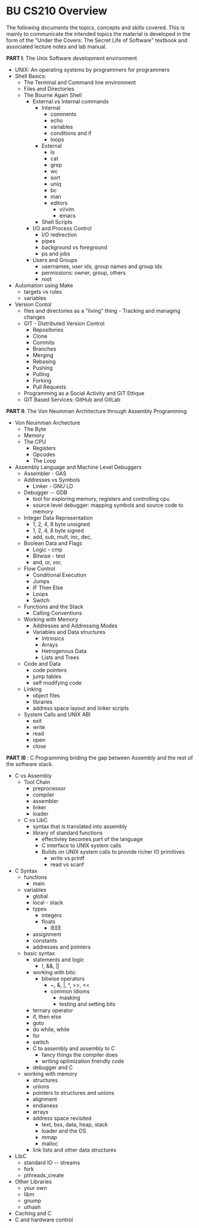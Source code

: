 # BU CS210 Overview

The following documents the topics, concepts and skills covered.  This is mainly to communicate the intended topics the material is developed in the form of the "Under the Covers: The Secret Life of Software" textbook and associated lecture notes and lab manual.

**PART I**: The Unix Software development environment
- UNIX: An operating systems by programmers for programmers
- Shell Basics:  
  - The Terminal and Command line environment
  - Files and Directories
  - The Bourne Again Shell 
      - External vs Internal commands
        - Internal
          - comments
          - echo
          - variables
          - conditions and if
          - loops
        - External
          - ls
          - cat
          - grep
          - wc
          - sort
          - uniq
          - bc
          - man
          - editors
              - vi/vim
              - emacs
        - Shell Scripts
      - I/O and Process Control
          - I/O redirection
          - pipes
          - background vs foreground
          - ps and jobs
      - Users and Groups
          - usernames, user ids, group names and group ids
          - permissions: owner, group, others
          - root
- Automation using Make
    - targets vs rules
    - variables
- Version Contol 
    - files and directories as a "living" thing - Tracking and managing changes
    - GIT - Distributed Version Control 
        - Repositories
        - Clone
        - Commits
        - Branches
        - Merging
        - Rebasing
        - Pushing
        - Pulling
        - Forking
        - Pull Requests
     - Programming as a Social Activity and GIT Ettique 
     - GIT Based Services: GitHub and GitLab      
     
**PART II**: The Von Neumman Architecture through Assembly Programming 
- Von Neumman Archecture
    - The Byte
    - Memory
    - The CPU
        - Registers
        - Opcodes
        - The Loop
- Assembly Language and Machine Level Debuggers
    - Assembler - GAS
    - Addresses vs Symbols
        - Linker - GNU LD
    - Debugger -- GDB
        - tool for exploring memory, registers and controlling cpu
        - source level debugger: mapping symbols and source code to memory
    - Integer Data Representation
       - 1, 2, 4, 8 byte unsigned
       - 1, 2, 4, 8 byte signed
       - add, sub, mult, inc, dec, 
    - Boolean Data and Flags
        - Logic - cmp 
        - Bitwise - test
        - and, or, xor, 
    - Flow Control
        - Conditional Execution
        - Jumps
        - IF Then Else
        - Loops
        - Switch
    - Functions and the Stack
       - Calling Conventions
    - Working with Memory
       - Addresses and Addressing Modes
       - Variables and Data structures
          - Intrinsics
          - Arrays
          - Hetrogenous Data
          - Lists and Trees
    - Code and Data 
        - code pointers
        - jump tables
        - self modifying code
    - Linking
        - object files
        - libraries
        - address space layout and linker scripts
    - System Calls and UNIX ABI
        - exit
        - write
        - read
        - open
        - close
    
**PART III** : C Programming briding the gap between Assembly and the rest of the software stack.
- C vs Assembly
    - Tool Chain 
        - preprocessor
        - compiler
        - assembler
        - linker
        - loader
    - C vs LibC
        - syntax that is translated into assembly
        - library of standard functions
            - effectivley becomes part of the language
            - C interface to UNIX system calls
            - Builds on UNIX system calls to provide richer IO primitives
                - write vs printf
                - read vs scanf
- C Syntax
    - functions 
        - main
    - variables
        - global
        - local - stack
        - types
            - integers 
            - floats
                - IEEE 
        - assignment
        - constants
        - addresses and pointers
    - basic syntax
        - statements and logic
            - !, &&, ||
        - working with bits:
            - bitwise operators
                - ~, &, |, ^, >>, <<
                - common idioms
                    - masking
                    - testing and setting bits
        - ternary operator
        - if, then else
        - goto
        - do while, while
        - for
        - switch
        - C to assembly and assembly to C
            - fancy things the compiler does
            - writing optimization friendly code
        - debugger and C
    - working with memory 
        - structures
        - unions
        - pointers to structures and unions
        - alignment
        - endianess
        - arrays
        - address space revisited
            - text, bss, data, heap, stack
            - loader and the OS
            - mmap
            - malloc
        - link lists and other data structures
- LibC
    - standard IO -- streams
    - fork
    - pthreads_create 
- Other Libraries
    - your own
    - libm
    - gnump
    - uthash
- Caching and C
- C and hardware control

